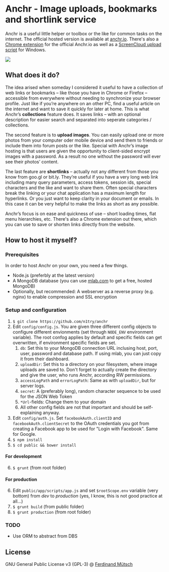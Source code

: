 # Anchr - Image uploads, bookmarks and shortlink service

Anchr is a useful little helper or toolbox or the like for common tasks on the internet. The official hosted version is available at [anchr.io](https://anchr.io). There's also a [Chrome extension](https://anchr.io/s/tzYcr) for the official Anchr.io as well as a [ScreenCloud upload script](https://ferdinand-muetsch.de/anchrio-screencloud-script-for-windows.html) for Windows.

![](https://anchr.io/i/9w5si.png)

## What does it do?
The idea arised when someday I considered it useful to have a collection of web links or bookmarks – like those you have in Chrome or Firefox – accessible from everywhere without needing to synchronize your browser profile. Just like if you’re anywhere on an other PC, find a useful article on the internet and want to save it quickly for later at home. This is what Anchr’s __collections__ feature does. It saves links – with an optional description for easier search and separated into seperate categories / collections.

The second feature is to __upload images__. You can easily upload one or more photos from your computer oder mobile device and send them to friends or include them into forum posts or the like. Special with Anchr’s image hosting is that users are given the opportunity to client-sided encrypt images with a password. As a result no one without the password will ever see their photos’ content.

The last feature are __shortlinks__ – actually not any different from those you know from goo.gl or bit.ly. They’re useful if you have a very long web link including many query parameters, access tokens, session ids, special characters and the like and want to share them. Often special characters break the linking or your chat application has a maximum length for hyperlinks. Or you just want to keep clarity in your document or emails. In this case it can be very helpful to make the links as short as any possible.

Anchr’s focus is on ease and quickness of use – short loading times, flat menu hierarchies, etc. There's also a Chrome extension out there, which you can use to save or shorten links directly from the website.

## How to host it myself?
### Prerequisites
In order to host Anchr on your own, you need a few things.
* Node.js (preferbly at the latest version)
* A MongoDB database (you can use [mlab.com](http://mlab.com) to get a free, hosted MongoDB)
* Optionally, but recommended: A webserver as a reverse proxy (e.g. nginx) to enable compression and SSL encryption

### Setup and configuration
1. `$ git clone https://github.com/n1try/anchr`
2. Edit `config/config.js`. You are given three different config objects to configure different envionments (set through `NODE_ENV` environment variable). The root confog applies by default and specific fields can get overwritten, if environment specific fields are set.
    1. `db`: Set this to your MongoDB connection URL inclusing host, port, user, password and database path. If using mlab, you can just copy it from their dashboard.
    2. `uploadDir`: Set this to a directory on your filesystem, where image uploads are saved to. Don't forget to actually create the directory and give the user, who runs Anchr, according RW permissions.
    3. `accessLogPath` and `errorLogPath`: Same as with `uploadDir`, but for server logs.
    4. `secret`: A (preferably long), random character sequence to be used for the JSON Web Token
    5. `*Url`-fields: Change them to your domain
    6. All other config fields are not that important and should be self-explaining anyway.
3. Edit `config/auth.js`. Set `facebookAuth.clientID` and `facebookAuth.clientSecret` to the OAuth credentials you got from creating a Facebook app to be used for "Login with Facebook". Same for Google.
4. `$ npm install`
5. `$ cd public && bower install`

#### For development
6. `$ grunt` (from root folder)

#### For production
6. Edit `public/app/scripts/app.js` and set `$rootScope.env` variable (very bottom) from _dev_ to _production_ (yes, I know, this is not good practice at all...)
7. `$ grunt build` (from public folder)
8. `$ grunt production` (from root folder)

### TODO
* Use ORM to abstract from DBS

## License
GNU General Public License v3 (GPL-3) @ [Ferdinand Mütsch](https://ferdinand-muetsch.de)
